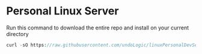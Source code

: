 # Personal Linux Server

Run this command to download the entire repo and install on your current directory

```php
curl -sO https://raw.githubusercontent.com/undoLogic/linuxPersonalDevServer/main/download.sh && chmod +x download.sh && ./download.sh
```
